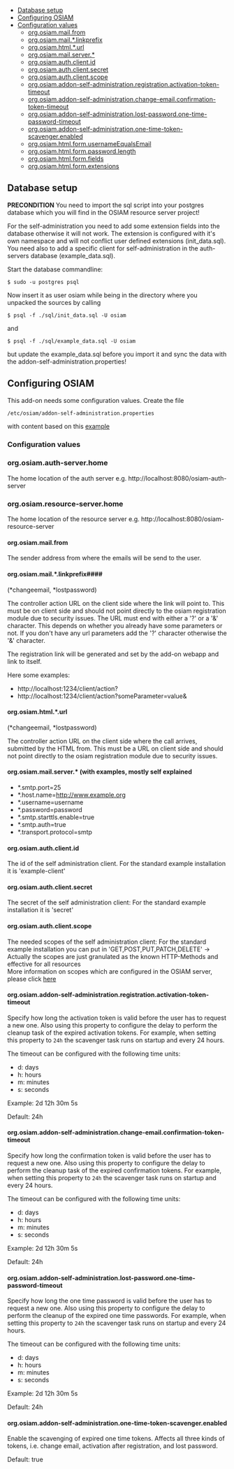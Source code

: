 - [Database setup](#database-setup)
- [Configuring OSIAM](#configuring-osiam)
 - [Configuration values](#configuration-values)
    - [org.osiam.mail.from](#orgosiammailfrom)
    - [org.osiam.mail.*.linkprefix](#orgosiammaillinkprefix)
    - [org.osiam.html.*.url](#orgosiamhtmlurl)
    - [org.osiam.mail.server.*](#orgosiammailserver-with-examples-mostly-self-explained)
    - [org.osiam.auth.client.id](#orgosiamauthclientid)
    - [org.osiam.auth.client.secret](#orgosiamauthclientsecret)
    - [org.osiam.auth.client.scope](#orgosiamauthclientscope)
    - [org.osiam.addon-self-administration.registration.activation-token-timeout](#orgosiamaddon-self-administrationregistrationactivation-token-timeout)
    - [org.osiam.addon-self-administration.change-email.confirmation-token-timeout](#orgosiamaddon-self-administrationchange-emailconfirmation-token-timeout)
    - [org.osiam.addon-self-administration.lost-password.one-time-password-timeout](#orgosiamaddon-self-administrationlost-passwordone-time-password-timeout)
    - [org.osiam.addon-self-administration.one-time-token-scavenger.enabled](#orgosiamaddon-self-administrationone-time-token-scavengerenabled)
    - [org.osiam.html.form.usernameEqualsEmail](user-registration.md#orgosiamhtmlformusernameequalsemail)
    - [org.osiam.html.form.password.length](user-registration.md#orgosiamhtmlformpasswordlength)
    - [org.osiam.html.form.fields](user-registration.md#orgosiamhtmlformfields)
    - [org.osiam.html.form.extensions](user-registration.md#orgosiamhtmlformextensions)

## Database setup

**PRECONDITION**
You need to import the sql script into your postgres database which you will find in the OSIAM resource server project!

For the self-administration you need to add some extension fields into the database otherwise it will not work.
The extension is configured with it's own namespace and will not conflict user defined extensions (init_data.sql).
You need also to add a specific client for self-administration in the auth-servers database (example_data.sql).

Start the database commandline:

    $ sudo -u postgres psql

Now insert it as user osiam while being in the directory where you unpacked the sources by calling

    $ psql -f ./sql/init_data.sql -U osiam

and

    $ psql -f ./sql/example_data.sql -U osiam

but update the example_data.sql before you import it and sync the data with the addon-self-administration.properties!

## Configuring OSIAM

This add-on needs some configuration values. Create the file

    /etc/osiam/addon-self-administration.properties

with content based on this [example](https://github.com/osiam/addon-self-administration/blob/master/src/main/deploy/addon-self-administration.properties)

### Configuration values

### org.osiam.auth-server.home

The home location of the auth server e.g. http://localhost:8080/osiam-auth-server

### org.osiam.resource-server.home

The home location of the resource server e.g. http://localhost:8080/osiam-resource-server

#### org.osiam.mail.from

The sender address from where the emails will be send to the user.

#### org.osiam.mail.*.linkprefix####
(*changeemail, *lostpassword)

The controller action URL on the client side where the link will point to.
This must be on client side and should not point directly to the osiam registration module due to security issues.
The URL must end with either a '?' or a '&' character. This depends on whether you already have some parameters or not.
If you don't have any url parameters add the '?' character otherwise the '&' character.

The registration link will be generated and set by the add-on webapp and link to itself.

Here some examples:
 * http://localhost:1234/client/action?
 * http://localhost:1234/client/action?someParameter=value&

#### org.osiam.html.*.url
(*changeemail, *lostpassword)

The controller action URL on the client side where the call arrives, submitted by the HTML from.
This must be a URL on client side and should not point directly to the osiam registration module due to security issues.

#### org.osiam.mail.server.* (with examples, mostly self explained
* *.smtp.port=25
* *.host.name=http://www.example.org
* *.username=username
* *.password=password
* *.smtp.starttls.enable=true
* *.smtp.auth=true
* *.transport.protocol=smtp

#### org.osiam.auth.client.id

The id of the self administration client.
For the standard example installation it is 'example-client'

#### org.osiam.auth.client.secret

The secret of the self administration client:
For the standard example installation it is 'secret'

#### org.osiam.auth.client.scope

The needed scopes of the self administration client:
For the standard example installation you can put in 'GET,POST,PUT,PATCH,DELETE'
-> Actually the scopes are just granulated as the known HTTP-Methods and effective for all resources<br />
More information on scopes which are configured in the OSIAM server, please click [here](https://github.com/osiam/server/wiki/api_documentation#scopes)

#### org.osiam.addon-self-administration.registration.activation-token-timeout

Specify how long the activation token is valid before the user has to request
a new one. Also using this property to configure the delay to perform the
cleanup task of the expired activation tokens. For example, when setting this
property to `24h` the scavenger task runs on startup and every 24 hours.

The timeout can be configured with the following time units:

- d: days
- h: hours
- m: minutes
- s: seconds

Example: 2d 12h 30m 5s

Default: 24h

#### org.osiam.addon-self-administration.change-email.confirmation-token-timeout

Specify how long the confirmation token is valid before the user has to request
a new one. Also using this property to configure the delay to perform the
cleanup task of the expired confirmation tokens. For example, when setting this
property to `24h` the scavenger task runs on startup and every 24 hours.

The timeout can be configured with the following time units:

- d: days
- h: hours
- m: minutes
- s: seconds

Example: 2d 12h 30m 5s

Default: 24h

#### org.osiam.addon-self-administration.lost-password.one-time-password-timeout

Specify how long the one time password is valid before the user has to request
a new one. Also using this property to configure the delay to perform the
cleanup of the expired one time passwords. For example, when setting this
property to `24h` the scavenger task runs on startup and every 24 hours.

The timeout can be configured with the following time units:

- d: days
- h: hours
- m: minutes
- s: seconds

Example: 2d 12h 30m 5s

Default: 24h

#### org.osiam.addon-self-administration.one-time-token-scavenger.enabled

Enable the scavenging of expired one time tokens. Affects all three kinds of
tokens, i.e. change email, activation after registration, and lost password.

Default: true
